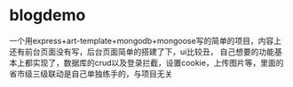 # blogdemo
一个用express+art-template+mongodb+mongoose写的简单的项目，内容上还有前台页面没有写，后台页面简单的搭建了下，ui比较丑，
自己想要的功能基本上都实现了，数据库的crud以及登录拦截，设置cookie，上传图片等，里面的省市级三级联动是自己单独练手的，与项目无关
